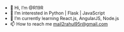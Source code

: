 - 👋 Hi, I’m @R19R
- 👀 I’m interested in Python | Flask | JavaScript
- 🌱 I’m currently learning React.js, AngularJS, Node.js
- 📫 How to reach me mail2rahul95r@gmail.com

<!---
R19R/R19R is a ✨ special ✨ repository because its `README.md` (this file) appears on your GitHub profile.
You can click the Preview link to take a look at your changes.
--->
